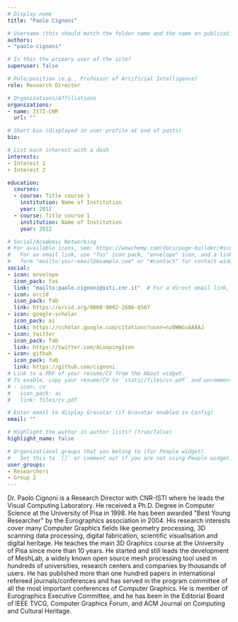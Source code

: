 ```yaml
---
# Display name
title: "Paolo Cignoni"

# Username (this should match the folder name and the name on publications)
authors:
- "paolo-cignoni"

# Is this the primary user of the site?
superuser: false

# Role/position (e.g., Professor of Artificial Intelligence)
role: Research Director

# Organizations/Affiliations
organizations:
- name: ISTI-CNR
  url: ""

# Short bio (displayed in user profile at end of posts)
bio: 

# List each interest with a dash
interests:
- Interest 1
- Interest 2

education:
  courses:
  - course: Title course 1
    institution: Name of Institution
    year: 2012
  - course: Title course 1
    institution: Name of Institution
    year: 2012

# Social/Academic Networking
# For available icons, see: https://wowchemy.com/docs/page-builder/#icons
#   For an email link, use "fas" icon pack, "envelope" icon, and a link in the
#   form "mailto:your-email@example.com" or "#contact" for contact widget.
social:
- icon: envelope
  icon_pack: fas
  link: "mailto:paolo.cignoni@isti.cnr.it"  # For a direct email link, use "mailto:test@example.org".
- icon: orcid
  icon_pack: fab
  link: https://orcid.org/0000-0002-2686-8567
- icon: google-scholar
  icon_pack: ai
  link: https://scholar.google.com/citations?user=nz0WWGsAAAAJ
- icon: twitter
  icon_pack: fab
  link: https://twitter.com/ALoopingIcon
- icon: github
  icon_pack: fab
  link: https://github.com/cignoni
# Link to a PDF of your resume/CV from the About widget.
# To enable, copy your resume/CV to `static/files/cv.pdf` and uncomment the lines below.
# - icon: cv
#   icon_pack: ai
#   link: files/cv.pdf

# Enter email to display Gravatar (if Gravatar enabled in Config)
email: ""

# Highlight the author in author lists? (true/false)
highlight_name: false

# Organizational groups that you belong to (for People widget)
#   Set this to `[]` or comment out if you are not using People widget.
user_groups:
- Researchers
- Group 2
---
```


Dr. Paolo Cignoni is a Research Director with CNR-ISTI where he leads the Visual Computing Laboratory. He received a Ph.D. Degree in Computer Science at the University of Pisa in 1998. He has been awarded "Best Young Researcher" by the Eurographics association in 2004. His research interests cover many Computer Graphics fields like geometry processing, 3D scanning data processing, digital fabrication, scientific visualisation and digital heritage.
He teaches the main 3D Graphics course at the University of Pisa since more than 10 years. He started and still leads the development of MeshLab, a widely known open source mesh processing tool used in hundreds of universities, research centers and companies by thousands of users. He has published more than one hundred papers in international refereed journals/conferences and has served in the program committee of all the most important conferences of Computer Graphics. He is member of Eurographics Executive Committee, and he has been in the Editorial Board of IEEE TVCG, Computer Graphics Forum, and ACM Journal on Computing and Cultural Heritage.


